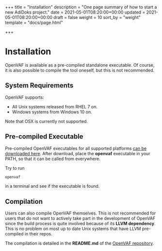 +++
title = "Installation"
description = "One page summary of how to start a new AdiDoks project."
date = 2021-05-01T08:20:00+00:00
updated = 2021-05-01T08:20:00+00:00
draft = false
weight = 10
sort_by = "weight"
template = "docs/page.html"

+++

# Installation

OpenVAF is available as a pre-compiled standalone executable. 
Of course, it is also possible to compile the tool oneself, but this is not recommended.

## System Requirements

OpenVAF supports:

* All Unix systems released from RHEL 7 on. 
* Windows systems from Windows 10 on. 

Note that OSX is currently not supported.

## Pre-compiled Executable

Pre-compiled OpenVAF executables for all supported platforms [can be downloaded here](../../../download). 
After download, place the **openvaf**  executable in your PATH, so that it can be called from everywhere. 

Try to run 

```bash
openvaf
``` 

in a terminal and see if the executable is found.

## Compilation

Users can also compile OpenVAF themselves. 
This is not recommended for users that do not want to actively take part in the development of OpenVAF
since the build process is quite involved because of its **LLVM dependency**. 
This is no problem on most up to date Unix systems that have LLVM pre-compiled in their repos.

The compilation is detailed in the **README.md** of the [OpenVAF repository](https://github.com/pascalkuthe/OpenVAF).


